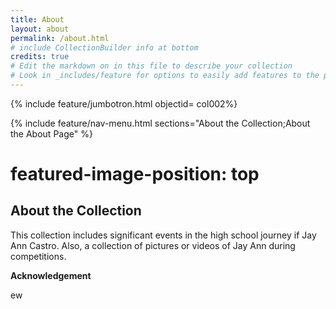 ```yaml
---
title: About
layout: about
permalink: /about.html
# include CollectionBuilder info at bottom
credits: true
# Edit the markdown on in this file to describe your collection
# Look in _includes/feature for options to easily add features to the page
---
```


{% include feature/jumbotron.html objectid= col002%}

{% include feature/nav-menu.html sections="About the Collection;About the About Page" %}

# featured-image-position: top
## About the Collection

This collection includes significant events in the high school journey if Jay Ann Castro. Also, a collection of pictures or videos of Jay Ann during competitions.


**Acknowledgement**

ew



